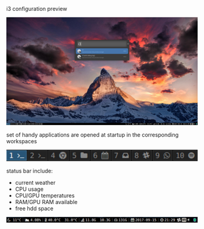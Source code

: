 i3 configuration preview

![i3config](i3/i3_config.png)


set of handy applications are opened at startup in the corresponding workspaces

![i3workspaces](i3/workspaces.png)


status bar include:
- current weather
- CPU usage
- CPU/GPU temperatures
- RAM/GPU RAM available
- free hdd space

![i3bar](i3/bar.png)
